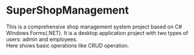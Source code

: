 # SuperShopManagement
This is a comprehensive shop management system project based on C# Windows Forms(.NET). It is a desktop application project with two types of users: admin and employees.
<br>
Here shows basic operations like CRUD operation.

